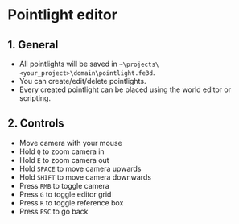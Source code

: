 # Pointlight editor

## 1. General

- All pointlights will be saved in `~\projects\<your_project>\domain\pointlight.fe3d`.
- You can create/edit/delete pointlights.
- Every created pointlight can be placed using the world editor or scripting.

## 2. Controls

- Move camera with your mouse
- Hold `Q` to zoom camera in
- Hold `E` to zoom camera out
- Hold `SPACE` to move camera upwards
- Hold `SHIFT` to move camera downwards
- Press `RMB` to toggle camera
- Press `G` to toggle editor grid
- Press `R` to toggle reference box
- Press `ESC` to go back
